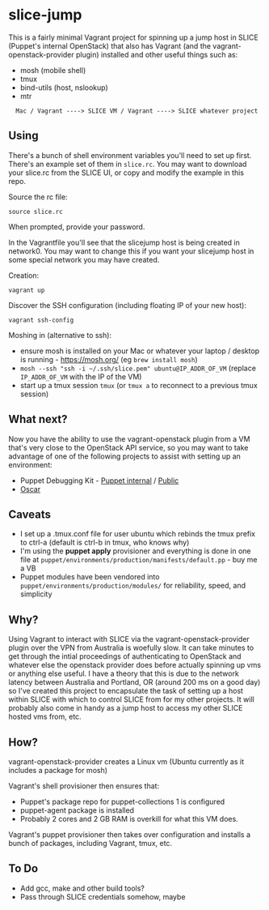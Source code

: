 # slice-jump

This is a fairly minimal Vagrant project for spinning up a jump host in SLICE
(Puppet's internal OpenStack) that also has Vagrant (and the vagrant-openstack-provider plugin) installed and other useful things such as:
- mosh (mobile shell)
- tmux
- bind-utils (host, nslookup)
- mtr

```
  Mac / Vagrant ----> SLICE VM / Vagrant ----> SLICE whatever project
```

## Using

There's a bunch of shell environment variables you'll need to set up first. There's an example set of them in `slice.rc`. You may want to download your slice.rc from the SLICE UI, or copy and modify the example in this repo.

Source the rc file:

```
source slice.rc
```

When prompted, provide your password.

In the Vagrantfile you'll see that the slicejump host is being created in network0. You may want to change this if you want your slicejump host in some special network you may have created.

Creation:

```
vagrant up
```

Discover the SSH configuration (including floating IP of your new host):

```
vagrant ssh-config
```

Moshing in (alternative to ssh):
- ensure mosh is installed on your Mac or whatever your laptop / desktop is running - https://mosh.org/ (eg `brew install mosh`)
- `mosh --ssh "ssh -i ~/.ssh/slice.pem" ubuntu@IP_ADDR_OF_VM` (replace `IP_ADDR_OF_VM` with the IP of the VM)
- start up a tmux session `tmux` (or `tmux a` to reconnect to a previous tmux session)

## What next?

Now you have the ability to use the vagrant-openstack plugin from a VM that's very close to the OpenStack API service, so you may want to take advantage of one of the following projects to assist with setting up an environment:

- Puppet Debugging Kit - [Puppet internal](https://github.com/puppetlabs/puppet-debugging-kit) / [Public](https://github.com/sharpie/puppet-debugging-kit)
- [Oscar](https://github.com/oscar-stack/oscar)

## Caveats

- I set up a .tmux.conf file for user ubuntu which rebinds the tmux prefix to ctrl-a (default is ctrl-b in tmux, who knows why)
- I'm using the **puppet apply** provisioner and everything is done in one file at `puppet/environments/production/manifests/default.pp` - buy me a VB
- Puppet modules have been vendored into `puppet/environments/production/modules/` for reliability, speed, and simplicity

## Why?

Using Vagrant to interact with SLICE via the vagrant-openstack-provider plugin over the VPN from Australia is woefully slow. It can take minutes to get through the intial proceedings of authenticating to OpenStack and whatever else the openstack provider does before actually spinning up vms or anything else useful. I have a theory that this is due to the network latency between Australia and Portland, OR (around 200 ms on a good day) so I've created this project to encapsulate the task of setting up a host within SLICE with which to control SLICE from for my other projects. It will probably also come in handy as a jump host to access my other SLICE hosted vms from, etc.

## How?

vagrant-openstack-provider creates a Linux vm (Ubuntu currently as it includes a package for mosh)

Vagrant's shell provisioner then ensures that:
- Puppet's package repo for puppet-collections 1 is configured
- puppet-agent package is installed
- Probably 2 cores and 2 GB RAM is overkill for what this VM does.

Vagrant's puppet provisioner then takes over configuration and installs a bunch of packages, including Vagrant, tmux, etc.

## To Do

- Add gcc, make and other build tools?
- Pass through SLICE credentials somehow, maybe

